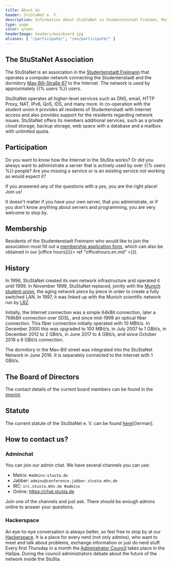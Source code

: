 ```yaml
---
title: About Us
header: StuStaNet e. V.
description: Information about StuStaNet in Studentenstadt Freiman, Munich, Germany
type: page
color: green
headerImage: headers/mainboard.jpg
aliases: [ "/participate/", "/en/participate/" ]
---
```


## The StuStaNet Association
The StuStaNet is an association in the [Studentenstadt Freimann](https://stusta.de/en/) that operates a computer network connecting the Studentenstadt and the dormitory [Max-Bill-Straße 67](https://max-bill.de/) to the Internet. The network is used by approximately {{% users %}} users.

StuStaNet operates all higher-level services such as DNS, email, HTTP Proxy, NAT, IPv6, QoS, IDS, and many more. In co-operation with the student union it provides all residents of Studentenstadt with Internet access and also provides support for the residents regarding network issues. StuStaNet offers its members additional services, such as a private cloud storage, backup storage, web space with a database and a mailbox with unlimited quota.

## Participation
Do you want to know how the Internet in the StuSta works?
Or did you always want to administrate a server that is actively used by over {{% users %}} people?
Are you missing a service or is an existing service not working as would expect it?

If you answered any of the questions with a yes, you are the right place! Join us!

It doesn't matter if you have your own server, that you administrate, or if you don't know anything about servers and programming, you are very welcome to stop by.


## Membership
Residents of the Studentenstadt Freimann who would like to join the association must fill out a [membership application form](https://reg.stustanet.de/), which can also be obtained in our [office hours]({{< ref "officehours.en.md" >}}).


## History
In 1996, StuStaNet created its own network infrastructure and operated it until 1999. In November 1999, StuStaNet replaced, jointly with the [Munich student union](https://www.studentenwerk-muenchen.de/), the aging network piece by piece in order to create a fully switched LAN. In 1997, it was linked up with the Munich scientific network run by [LRZ](https://www.lrz.de/).

Initially, the Internet connection was a simple 64kBit connection, later a 768kBit connection over SDSL, and since mid-1999 an optical fiber connection. This fiber connection initially operated with 10 MBit/s. In December 2000 this was upgraded to 100 MBit/s, in July 2007 to 1 GBit/s, in December 2012 to 2 GBit/s, in June 2017 to 4 GBit/s, and since October 2018 a 6 GBit/s connection.

The dormitory in the Max-Bill street was integrated into the StuStaNet Network in June 2016. It is separately connected to the Internet with 1 GBit/s.


## The Board of Directors
The contact details of the current board members can be found in the [imprint](/impressum).


## Statute
The current statute of the StuStaNet e. V. can be found [here](https://vereinsanzeiger.stustanet.de/satzung.pdf)[German].

## How to contact us?
### Adminchat
You can join our admin chat.
We have several channels you can use:

* Matrix: `#admins:stusta.de`
* Jabber: `admins@conference.jabber.stusta.mhn.de`
* IRC: `irc.stusta.mhn.de #admins`
* Online: https://chat.stusta.de

Join one of the channels and just ask. There should be enough admins online to answer your questions.

### Hackerspace
An eye-to-eye conversation is always better, so feel free to stop by at our [Hackerspace](https://wiki.stusta.de/Hackerspace).
It is a place for every nerd (not only admins), who want to meet and talk about problems, exchange information or just do nerd stuff.
Every first Thursday in a month the [Administrator Council](https://wiki.stusta.de/Adminrat) takes place in the HaSpa.
During the council administrators debate about the future of the network inside the StuSta.
